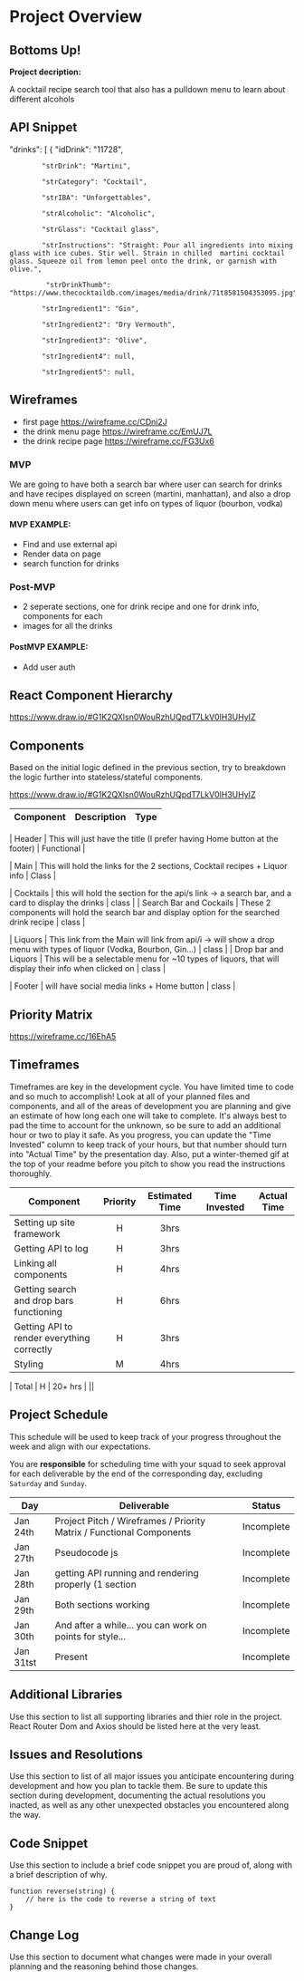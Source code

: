 # Project Overview


## Bottoms Up!

**Project decription:** 

A cocktail recipe search tool that also has a pulldown menu to learn about different alcohols

## API Snippet

  "drinks": [
        {
            "idDrink": "11728",
	    
            "strDrink": "Martini",
	    
            "strCategory": "Cocktail",
	    
            "strIBA": "Unforgettables",
	    
            "strAlcoholic": "Alcoholic",
	    
            "strGlass": "Cocktail glass",
	    
            "strInstructions": "Straight: Pour all ingredients into mixing glass with ice cubes. Stir well. Strain in chilled  martini cocktail glass. Squeeze oil from lemon peel onto the drink, or garnish with olive.",
	    
             "strDrinkThumb": "https://www.thecocktaildb.com/images/media/drink/71t8581504353095.jpg",
	     
            "strIngredient1": "Gin",
	    
            "strIngredient2": "Dry Vermouth",
	    
            "strIngredient3": "Olive",
	    
            "strIngredient4": null,
	    
            "strIngredient5": null,

## Wireframes

- first page https://wireframe.cc/CDni2J
- the drink menu page https://wireframe.cc/EmUJ7L
- the drink recipe page https://wireframe.cc/FG3Ux6
### MVP

We are going to have both a search bar where user can search for drinks and have recipes displayed on screen (martini, manhattan), and also a drop down menu where users can get info on types of liquor (bourbon, vodka)

#### MVP EXAMPLE:
- Find and use external api 
- Render data on page 
- search function for drinks

### Post-MVP

- 2 seperate sections, one for drink recipe and one for drink info, components for each
- images for all the drinks

#### PostMVP EXAMPLE:
- Add user auth

## React Component Hierarchy

https://www.draw.io/#G1K2QXlsn0WouRzhUQpdT7LkV0lH3UHyIZ

## Components

Based on the initial logic defined in the previous section, try to breakdown the logic further into stateless/stateful components. 

https://www.draw.io/#G1K2QXlsn0WouRzhUQpdT7LkV0lH3UHyIZ

| Component | Description |Type |
| --- | --- | --- |

| Header | This will just have the title (I prefer having Home button at the footer) | Functional |

| Main | This will hold the links for the 2 sections, Cocktail recipes + Liquor info | Class |


| Cocktails | this will hold the section for the api/s link -> a search bar, and a card to display the drinks | class |
| Search Bar and Cockails | These 2 components will hold the search bar and display option for the searched drink recipe | class |

| Liquors | This link from the Main will link from api/i ->  will show a drop menu with types of liquor (Vodka, Bourbon, Gin...) | class |
| Drop bar and Liquors | This will be a selectable menu for ~10 types of liquors, that will display their info when clicked on | class |

| Footer | will have social media links + Home button | class |

## Priority Matrix

https://wireframe.cc/16EhA5

## Timeframes

Timeframes are key in the development cycle. You have limited time to code and so much to accomplish!  Look at all of your planned files and components, and all of the areas of development you are planning and give an estimate of how long each one will take to complete. It's always best to pad the time to account for the unknown, so be sure to add an additional hour or two to play it safe. As you progress, you can update the "Time Invested" column to keep track of your hours, but that number should turn into "Actual Time" by the presentation day. Also, put a winter-themed gif at the top of your readme before you pitch to show you read the instructions thoroughly.


| Component | Priority | Estimated Time | Time Invested | Actual Time |
| --- | :---: |  :---: | :---: | :---: |
| Setting up site framework | H | 3hrs|  |  |
| Getting API to log | H | 3hrs|  | |
| Linking all components | H | 4hrs|  |  |
| Getting search and drop bars functioning | H | 6hrs|  |  |
| Getting API to render everything correctly | H | 3hrs| | |
| Styling| M | 4hrs|  | |



| Total | H | 20+ hrs |  ||

## Project Schedule

This schedule will be used to keep track of your progress throughout the week and align with our expectations.  

You are **responsible** for scheduling time with your squad to seek approval for each deliverable by the end of the corresponding day, excluding `Saturday` and `Sunday`.

|  Day | Deliverable | Status
|---|---| ---|
|Jan 24th| Project Pitch / Wireframes / Priority Matrix / Functional Components | Incomplete
|Jan 27th| Pseudocode js| Incomplete
|Jan 28th| getting API running and rendering properly (1 section | Incomplete
|Jan 29th| Both sections working  | Incomplete
|Jan 30th| And after a while... you can work on points for style... | Incomplete
|Jan 31tst| Present | Incomplete

## Additional Libraries

Use this section to list all supporting libraries and thier role in the project. React Router Dom and Axios should be listed here at the very least.

## Issues and Resolutions

Use this section to list of all major issues you anticipate encountering during development and how you plan to tackle them. Be sure to update this section during development, documenting the actual resolutions you inacted, as well as any other unexpected obstacles you encountered along the way.

## Code Snippet

Use this section to include a brief code snippet you are proud of, along with a brief description of why.

```
function reverse(string) {
	// here is the code to reverse a string of text
}
```

## Change Log
 Use this section to document what changes were made in your overall planning and the reasoning behind those changes.  
